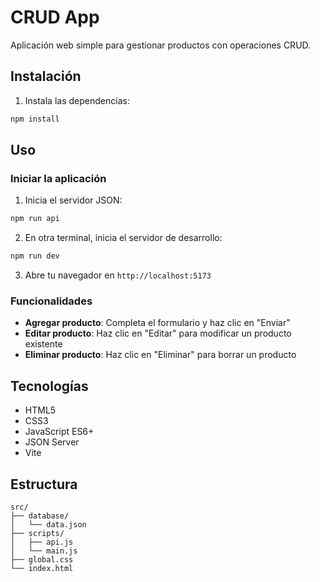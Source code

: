 # CRUD App

Aplicación web simple para gestionar productos con operaciones CRUD.

## Instalación

1. Instala las dependencias:

```bash
npm install
```

## Uso

### Iniciar la aplicación

1. Inicia el servidor JSON:

```bash
npm run api
```

2. En otra terminal, inicia el servidor de desarrollo:

```bash
npm run dev
```

3. Abre tu navegador en `http://localhost:5173`

### Funcionalidades

- **Agregar producto**: Completa el formulario y haz clic en "Enviar"
- **Editar producto**: Haz clic en "Editar" para modificar un producto existente
- **Eliminar producto**: Haz clic en "Eliminar" para borrar un producto

## Tecnologías

- HTML5
- CSS3
- JavaScript ES6+
- JSON Server
- Vite

## Estructura

```
src/
├── database/
│   └── data.json
├── scripts/
│   ├── api.js
│   └── main.js
├── global.css
└── index.html
```
